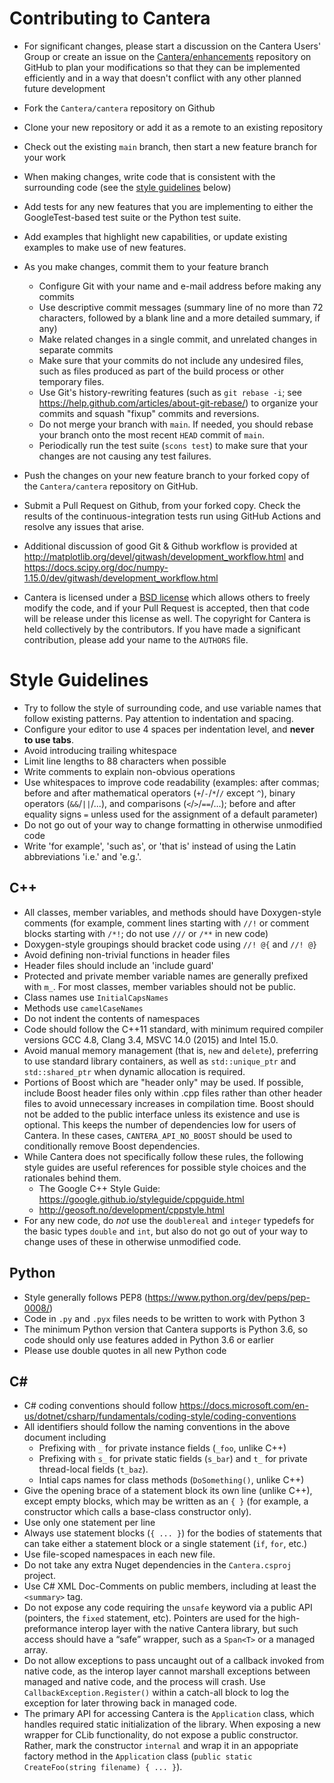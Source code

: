 # Contributing to Cantera

* For significant changes, please start a discussion on the Cantera
  Users' Group or create an issue on the [Cantera/enhancements](https://github.com/Cantera/enhancements/issues/new/choose) repository
  on GitHub to plan your modifications so that they can be implemented
  efficiently and in a way that doesn't conflict with any other planned
  future development
* Fork the `Cantera/cantera` repository on Github
* Clone your new repository or add it as a remote to an existing repository
* Check out the existing `main` branch, then start a new feature branch for
  your work
* When making changes, write code that is consistent with the surrounding code
  (see the [style guidelines](#style-guidelines) below)
* Add tests for any new features that you are implementing to either the
  GoogleTest-based test suite or the Python test suite.
* Add examples that highlight new capabilities, or update existing
  examples to make use of new features.
* As you make changes, commit them to your feature branch
  * Configure Git with your name and e-mail address before making any commits
  * Use descriptive commit messages (summary line of no more than 72 characters,
    followed by a blank line and a more detailed summary, if any)
  * Make related changes in a single commit, and unrelated changes in separate
    commits
  * Make sure that your commits do not include any undesired files, such as files
    produced as part of the build process or other temporary files.
  * Use Git's history-rewriting features (such as `git rebase -i`; see
    https://help.github.com/articles/about-git-rebase/) to organize your commits
    and squash "fixup" commits and reversions.
  * Do not merge your branch with `main`. If needed, you should rebase your branch
    onto the most recent `HEAD` commit of `main`.
  * Periodically run the test suite (`scons test`) to make sure that your
    changes are not causing any test failures.
* Push the changes on your new feature branch to your forked copy of the
  `Cantera/cantera` repository on GitHub.

* Submit a Pull Request on Github, from your forked copy. Check the results
  of the continuous-integration tests run using GitHub Actions and resolve
  any issues that arise.
* Additional discussion of good Git & Github workflow is provided at
  http://matplotlib.org/devel/gitwash/development_workflow.html and
  https://docs.scipy.org/doc/numpy-1.15.0/dev/gitwash/development_workflow.html
* Cantera is licensed under a [BSD
  license](https://github.com/Cantera/cantera/blob/main/License.txt) which
  allows others to freely modify the code, and if your Pull Request is accepted,
  then that code will be release under this license as well. The copyright for
  Cantera is held collectively by the contributors. If you have made a
  significant contribution, please add your name to the `AUTHORS` file.

# Style Guidelines

* Try to follow the style of surrounding code, and use variable names that
  follow existing patterns. Pay attention to indentation and spacing.
* Configure your editor to use 4 spaces per indentation level, and **never to
  use tabs**.
* Avoid introducing trailing whitespace
* Limit line lengths to 88 characters when possible
* Write comments to explain non-obvious operations
* Use whitespaces to improve code readability (examples: after commas; before and
  after mathematical operators (`+`/`-`/`*`/`/` except `^`), binary operators
  (`&&`/`||`/...), and comparisons (`<`/`>`/`==`/...); before and after equality
  signs `=` unless used for the assignment of a default parameter)
* Do not go out of your way to change formatting in otherwise unmodified code
* Write 'for example', 'such as', or 'that is' instead of using the Latin
  abbreviations 'i.e.' and 'e.g.'.

## C++

* All classes, member variables, and methods should have Doxygen-style comments
  (for example, comment lines starting with `//!` or comment blocks starting with
  `/*!`; do not use `///` or `/**` in new code)
* Doxygen-style groupings should bracket code using `//! @{` and `//! @}`
* Avoid defining non-trivial functions in header files
* Header files should include an 'include guard'
* Protected and private member variable names are generally prefixed with
  `m_`. For most classes, member variables should not be public.
* Class names use `InitialCapsNames`
* Methods use `camelCaseNames`
* Do not indent the contents of namespaces
* Code should follow the C++11 standard, with minimum required compiler versions
  GCC 4.8, Clang 3.4, MSVC 14.0 (2015) and Intel 15.0.
* Avoid manual memory management (that is, `new` and `delete`), preferring to use
  standard library containers, as well as `std::unique_ptr` and
  `std::shared_ptr` when dynamic allocation is required.
* Portions of Boost which are "header only" may be used. If possible, include
  Boost header files only within .cpp files rather than other header files to
  avoid unnecessary increases in compilation time. Boost should not be added
  to the public interface unless its existence and use is optional. This keeps
  the number of dependencies low for users of Cantera. In these cases,
  `CANTERA_API_NO_BOOST` should be used to conditionally remove Boost dependencies.
* While Cantera does not specifically follow these rules, the following style
  guides are useful references for possible style choices and the rationales behind them.
  * The Google C++ Style Guide: https://google.github.io/styleguide/cppguide.html
  * http://geosoft.no/development/cppstyle.html
* For any new code, do *not* use the `doublereal` and `integer` typedefs for the
  basic types `double` and `int`, but also do not go out of your way to change
  uses of these in otherwise unmodified code.

## Python

* Style generally follows PEP8 (https://www.python.org/dev/peps/pep-0008/)
* Code in `.py` and `.pyx` files needs to be written to work with Python 3
* The minimum Python version that Cantera supports is Python 3.6, so code should only use features added in Python 3.6 or earlier
* Please use double quotes in all new Python code

## C#

* C# coding conventions should follow https://docs.microsoft.com/en-us/dotnet/csharp/fundamentals/coding-style/coding-conventions
* All identifiers should follow the naming conventions in the above document including
  * Prefixing with `_` for private instance fields (`_foo`, unlike C++)
  * Prefixing with `s_` for private static fields (`s_bar`) and `t_` for private
    thread-local fields (`t_baz`).
  * Intial caps names for class methods (`DoSomething()`, unlike C++)
* Give the opening brace of a statement block its own line (unlike C++), except empty
  blocks, which may be written as an `{ }` (for example, a constructor which calls
  a base-class constructor only).
* Use only one statement per line
* Always use statement blocks (`{ ... }`) for the bodies of statements that can take
  either a statement block or a single statement (`if`, `for`, etc.)
* Use file-scoped namespaces in each new file.
* Do not take any extra Nuget dependencies in the `Cantera.csproj` project.
* Use C# XML Doc-Comments on public members, including at least the `<summary>` tag.
* Do not expose any code requiring the `unsafe` keyword via a public API
  (pointers, the `fixed` statement, etc). Pointers are used for the high-preformance
  interop layer with the native Cantera library, but such access should have a
  “safe” wrapper, such as a `Span<T>` or a managed array.
* Do not allow exceptions to pass uncaught out of a callback invoked from native code,
  as the interop layer cannot marshall exceptions between managed and native code,
  and the process will crash. Use `CallbackException.Register()` within a catch-all
  block to log the exception for later throwing back in managed code.
* The primary API for accessing Cantera is the `Application` class, which handles
  required static initialization of the library. When exposing a new wrapper for CLib
  functionality, do not expose a public constructor. Rather, mark the constructor
  `internal` and wrap it in an appopriate factory method in the `Application` class
  (`public static CreateFoo(string filename) { ... }`).
